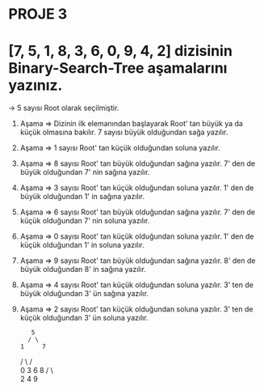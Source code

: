 # PROJE 3

# [7, 5, 1, 8, 3, 6, 0, 9, 4, 2] dizisinin Binary-Search-Tree aşamalarını yazınız.

-> 5 sayısı Root olarak seçilmiştir.

1. Aşama => Dizinin ilk elemanından başlayarak Root' tan büyük ya da küçük olmasına bakılır. 7 sayısı büyük olduğundan sağa yazılır.
2. Aşama => 1 sayısı Root' tan küçük olduğundan soluna yazılır.
3. Aşama => 8 sayısı Root' tan büyük olduğundan sağına yazılır. 7' den de büyük olduğundan 7' nin sağına yazılır.
4. Aşama => 3 sayısı Root' tan küçük olduğundan soluna yazılır. 1' den de büyük olduğundan 1' in sağına yazılır.
5. Aşama => 6 sayısı Root' tan büyük olduğundan sağına yazılır. 7' den de küçük olduğundan 7' nin soluna yazılır.
6. Aşama => 0 sayısı Root' tan küçük olduğundan soluna yazılır. 1' den de küçük olduğundan 1' in soluna yazılır.
7. Aşama => 9 sayısı Root' tan büyük olduğundan sağına yazılır. 8' den de büyük olduğundan 8' in sağına yazılır.
8. Aşama => 4 sayısı Root' tan küçük olduğundan soluna yazılır. 3' ten de büyük olduğundan 3' ün sağına yazılır.
9. Aşama => 2 sayısı Root' tan küçük olduğundan soluna yazılır. 3' ten de küçük olduğundan 3' ün soluna yazılır.

          5
         / \
       1     7
      / \   / \
     0   3 6   8
        /   \   \
       2     4   9
     
